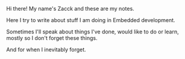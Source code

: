 Hi there! My name's Zacck and these are my notes.

Here I try to write about stuff I am doing in Embedded development.

Sometimes I'll speak about things I've done, would like to do or learn, mostly 
so I don't forget these things.

And for when I inevitably forget.
